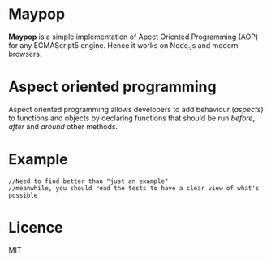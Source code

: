 # Maypop

__Maypop__ is a simple implementation of Apect Oriented Programming (AOP) for any ECMAScript5 engine.
Hence it works on Node.js and modern browsers.

# Aspect oriented programming

Aspect oriented programming allows developers to add behaviour (_aspects_) to functions and
objects by declaring functions that should be run _before_, _after_ and _around_ other methods.

# Example

    //Need to find better than "just an example"
    //meanwhile, you should read the tests to have a clear view of what's possible

# Licence

MIT


